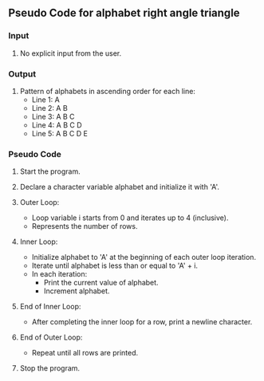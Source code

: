 ## Pseudo Code for alphabet right angle triangle

### Input
1. No explicit input from the user.

### Output
1. Pattern of alphabets in ascending order for each line:
    - Line 1: A  
    - Line 2: A B  
    - Line 3: A B C  
    - Line 4: A B C D  
    - Line 5: A B C D E  

### Pseudo Code

1. Start the program.

2. Declare a character variable alphabet and initialize it with 'A'.

3. Outer Loop:
   - Loop variable i starts from 0 and iterates up to 4 (inclusive).
   - Represents the number of rows.

4. Inner Loop:
   - Initialize alphabet to 'A' at the beginning of each outer loop iteration.
   - Iterate until alphabet is less than or equal to 'A' + i.
   - In each iteration:
     - Print the current value of alphabet.
     - Increment alphabet.

5. End of Inner Loop:
   - After completing the inner loop for a row, print a newline character.

6. End of Outer Loop:
   - Repeat until all rows are printed.

7. Stop the program.
